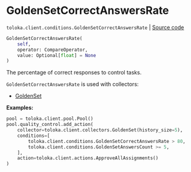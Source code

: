 # GoldenSetCorrectAnswersRate
`toloka.client.conditions.GoldenSetCorrectAnswersRate` | [Source code](https://github.com/Toloka/toloka-kit/blob/v1.2.1/src/client/conditions.py#L277)

```python
GoldenSetCorrectAnswersRate(
    self,
    operator: CompareOperator,
    value: Optional[float] = None
)
```

The percentage of correct responses to control tasks.


`GoldenSetCorrectAnswersRate` is used with collectors:
- [GoldenSet](toloka.client.collectors.GoldenSet.md)


**Examples:**


```python
pool = toloka.client.pool.Pool()
pool.quality_control.add_action(
    collector=toloka.client.collectors.GoldenSet(history_size=5),
    conditions=[
        toloka.client.conditions.GoldenSetCorrectAnswersRate > 80,
        toloka.client.conditions.GoldenSetAnswersCount >= 5,
    ],
    action=toloka.client.actions.ApproveAllAssignments()
)
```
